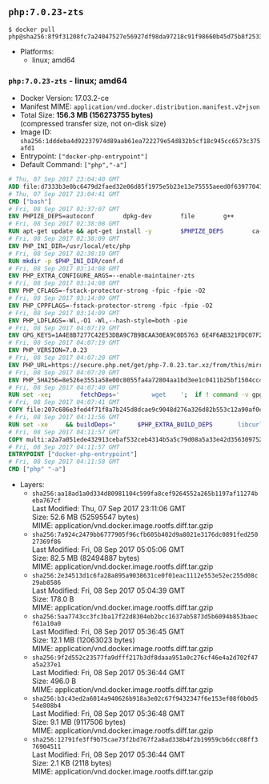 ## `php:7.0.23-zts`

```console
$ docker pull php@sha256:8f9f31208fc7a24047527e56927df98da97218c91f98660b45d75b8f25334ac3
```

-	Platforms:
	-	linux; amd64

### `php:7.0.23-zts` - linux; amd64

-	Docker Version: 17.03.2-ce
-	Manifest MIME: `application/vnd.docker.distribution.manifest.v2+json`
-	Total Size: **156.3 MB (156273755 bytes)**  
	(compressed transfer size, not on-disk size)
-	Image ID: `sha256:1dddeba4d92237974d89aab61ea722279e54d832b5cf18c945cc6573c375afd1`
-	Entrypoint: `["docker-php-entrypoint"]`
-	Default Command: `["php","-a"]`

```dockerfile
# Thu, 07 Sep 2017 23:04:40 GMT
ADD file:d7333b3e0bc6479d2faed32e06d85f1975e5b23e13e75555aeed0f639770413b in / 
# Thu, 07 Sep 2017 23:04:41 GMT
CMD ["bash"]
# Fri, 08 Sep 2017 02:37:07 GMT
ENV PHPIZE_DEPS=autoconf 		dpkg-dev 		file 		g++ 		gcc 		libc-dev 		libpcre3-dev 		make 		pkg-config 		re2c
# Fri, 08 Sep 2017 02:38:08 GMT
RUN apt-get update && apt-get install -y 		$PHPIZE_DEPS 		ca-certificates 		curl 		libedit2 		libsqlite3-0 		libxml2 		xz-utils 	--no-install-recommends && rm -r /var/lib/apt/lists/*
# Fri, 08 Sep 2017 02:38:09 GMT
ENV PHP_INI_DIR=/usr/local/etc/php
# Fri, 08 Sep 2017 02:38:10 GMT
RUN mkdir -p $PHP_INI_DIR/conf.d
# Fri, 08 Sep 2017 03:14:08 GMT
ENV PHP_EXTRA_CONFIGURE_ARGS=--enable-maintainer-zts
# Fri, 08 Sep 2017 03:14:08 GMT
ENV PHP_CFLAGS=-fstack-protector-strong -fpic -fpie -O2
# Fri, 08 Sep 2017 03:14:09 GMT
ENV PHP_CPPFLAGS=-fstack-protector-strong -fpic -fpie -O2
# Fri, 08 Sep 2017 03:14:09 GMT
ENV PHP_LDFLAGS=-Wl,-O1 -Wl,--hash-style=both -pie
# Fri, 08 Sep 2017 04:07:19 GMT
ENV GPG_KEYS=1A4E8B7277C42E53DBA9C7B9BCAA30EA9C0D5763 6E4F6AB321FDC07F2C332E3AC2BF0BC433CFC8B3
# Fri, 08 Sep 2017 04:07:19 GMT
ENV PHP_VERSION=7.0.23
# Fri, 08 Sep 2017 04:07:20 GMT
ENV PHP_URL=https://secure.php.net/get/php-7.0.23.tar.xz/from/this/mirror PHP_ASC_URL=https://secure.php.net/get/php-7.0.23.tar.xz.asc/from/this/mirror
# Fri, 08 Sep 2017 04:07:20 GMT
ENV PHP_SHA256=8e526e3551a58e00c8055fa4a72804aa1bd3ee1c0411b25bf1504cc4992609df PHP_MD5=
# Fri, 08 Sep 2017 04:07:40 GMT
RUN set -xe; 		fetchDeps=' 		wget 	'; 	if ! command -v gpg > /dev/null; then 		fetchDeps="$fetchDeps 			dirmngr 			gnupg2 		"; 	fi; 	apt-get update; 	apt-get install -y --no-install-recommends $fetchDeps; 	rm -rf /var/lib/apt/lists/*; 		mkdir -p /usr/src; 	cd /usr/src; 		wget -O php.tar.xz "$PHP_URL"; 		if [ -n "$PHP_SHA256" ]; then 		echo "$PHP_SHA256 *php.tar.xz" | sha256sum -c -; 	fi; 	if [ -n "$PHP_MD5" ]; then 		echo "$PHP_MD5 *php.tar.xz" | md5sum -c -; 	fi; 		if [ -n "$PHP_ASC_URL" ]; then 		wget -O php.tar.xz.asc "$PHP_ASC_URL"; 		export GNUPGHOME="$(mktemp -d)"; 		for key in $GPG_KEYS; do 			gpg --keyserver ha.pool.sks-keyservers.net --recv-keys "$key"; 		done; 		gpg --batch --verify php.tar.xz.asc php.tar.xz; 		rm -rf "$GNUPGHOME"; 	fi; 		apt-get purge -y --auto-remove -o APT::AutoRemove::RecommendsImportant=false $fetchDeps
# Fri, 08 Sep 2017 04:07:41 GMT
COPY file:207c686e3fed4f71f8a7b245d8dcae9c9048d276a326d82b553c12a90af0c0ca in /usr/local/bin/ 
# Fri, 08 Sep 2017 04:11:56 GMT
RUN set -xe 	&& buildDeps=" 		$PHP_EXTRA_BUILD_DEPS 		libcurl4-openssl-dev 		libedit-dev 		libsqlite3-dev 		libssl-dev 		libxml2-dev 		zlib1g-dev 	" 	&& apt-get update && apt-get install -y $buildDeps --no-install-recommends && rm -rf /var/lib/apt/lists/* 		&& export CFLAGS="$PHP_CFLAGS" 		CPPFLAGS="$PHP_CPPFLAGS" 		LDFLAGS="$PHP_LDFLAGS" 	&& docker-php-source extract 	&& cd /usr/src/php 	&& gnuArch="$(dpkg-architecture --query DEB_BUILD_GNU_TYPE)" 	&& debMultiarch="$(dpkg-architecture --query DEB_BUILD_MULTIARCH)" 	&& if [ ! -d /usr/include/curl ]; then 		ln -sT "/usr/include/$debMultiarch/curl" /usr/local/include/curl; 	fi 	&& ./configure 		--build="$gnuArch" 		--with-config-file-path="$PHP_INI_DIR" 		--with-config-file-scan-dir="$PHP_INI_DIR/conf.d" 				--disable-cgi 				--enable-ftp 		--enable-mbstring 		--enable-mysqlnd 				--with-curl 		--with-libedit 		--with-openssl 		--with-zlib 				--with-pcre-regex=/usr 		--with-libdir="lib/$debMultiarch" 				$PHP_EXTRA_CONFIGURE_ARGS 	&& make -j "$(nproc)" 	&& make install 	&& { find /usr/local/bin /usr/local/sbin -type f -executable -exec strip --strip-all '{}' + || true; } 	&& make clean 	&& cd / 	&& docker-php-source delete 		&& apt-get purge -y --auto-remove -o APT::AutoRemove::RecommendsImportant=false $buildDeps 		&& pecl update-channels 	&& rm -rf /tmp/pear ~/.pearrc
# Fri, 08 Sep 2017 04:11:57 GMT
COPY multi:a2a7a051ede432913cebaf532ceb4314b5a5c79d08a5a33e42d3563097520588 in /usr/local/bin/ 
# Fri, 08 Sep 2017 04:11:57 GMT
ENTRYPOINT ["docker-php-entrypoint"]
# Fri, 08 Sep 2017 04:11:58 GMT
CMD ["php" "-a"]
```

-	Layers:
	-	`sha256:aa18ad1a0d334d80981104c599fa8cef9264552a265b1197af11274beba767cf`  
		Last Modified: Thu, 07 Sep 2017 23:11:06 GMT  
		Size: 52.6 MB (52595547 bytes)  
		MIME: application/vnd.docker.image.rootfs.diff.tar.gzip
	-	`sha256:7a924c2479bb6777905f96cfb605b402d9a8021e3176dc0891fed25027369f86`  
		Last Modified: Fri, 08 Sep 2017 05:05:06 GMT  
		Size: 82.5 MB (82494887 bytes)  
		MIME: application/vnd.docker.image.rootfs.diff.tar.gzip
	-	`sha256:2e34513d1c6fa28a895a9038631ce0f01eac1112e553e52ec255d08c29ab8586`  
		Last Modified: Fri, 08 Sep 2017 05:04:39 GMT  
		Size: 178.0 B  
		MIME: application/vnd.docker.image.rootfs.diff.tar.gzip
	-	`sha256:5aa7743cc3fc3ba17f22d8304eb2bcc1637ab5873d5b6094b853baecf61a10a0`  
		Last Modified: Fri, 08 Sep 2017 05:36:45 GMT  
		Size: 12.1 MB (12063023 bytes)  
		MIME: application/vnd.docker.image.rootfs.diff.tar.gzip
	-	`sha256:9f2d552c23577fa9dfff217b3df8daaa951a0c276cf46e4a2d702f47a5a237e1`  
		Last Modified: Fri, 08 Sep 2017 05:36:44 GMT  
		Size: 496.0 B  
		MIME: application/vnd.docker.image.rootfs.diff.tar.gzip
	-	`sha256:b3c43ed2a6014a940626b918a3e02c67f9432347f6e153ef08f0b0d554e808b4`  
		Last Modified: Fri, 08 Sep 2017 05:36:48 GMT  
		Size: 9.1 MB (9117506 bytes)  
		MIME: application/vnd.docker.image.rootfs.diff.tar.gzip
	-	`sha256:12791fe3ff9b75cae73f2bd767f2a8ad338b4f2b19959cb6dcc08ff376904511`  
		Last Modified: Fri, 08 Sep 2017 05:36:44 GMT  
		Size: 2.1 KB (2118 bytes)  
		MIME: application/vnd.docker.image.rootfs.diff.tar.gzip
